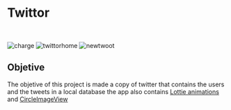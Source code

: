 # Twittor
</br>

![charge](https://user-images.githubusercontent.com/31405248/114268091-9aef0d00-99ff-11eb-909e-c0bdc30a4436.png)
![twittorhome](https://user-images.githubusercontent.com/31405248/114268094-9d516700-99ff-11eb-854a-281ca3fd1874.png)
![newtwoot](https://user-images.githubusercontent.com/31405248/114268097-9fb3c100-99ff-11eb-80fa-97530b6f8c95.png)


## Objetive
The objetive of this project is made a copy of twitter that contains the users and the tweets in a local database the app also contains [Lottie animations](https://github.com/airbnb/lottie-android) and [CircleImageView](https://github.com/hdodenhof/CircleImageView)
